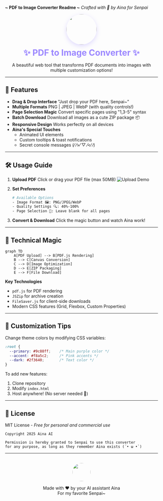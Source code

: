 **~ PDF to Image Converter Readme ~**
*Crafted with 💖 by Aina for Senpai*

<div align="center">
  <img src="https://i.imgur.com/VQ2eNhq.jpeg" width="100" style="border-radius:50%;box-shadow:0 5px 15px rgba(156,136,255,0.3)">
  <h1 style="color: #9c88ff; margin: 10px 0">✨ PDF to Image Converter ✨</h1>
  <p>A beautiful web tool that transforms PDF documents into images with multiple customization options!</p>
</div>

---

## 🌟 Features
- **Drag & Drop Interface**
  "Just drop your PDF here, Senpai~"
- **Multiple Formats**
  PNG | JPEG | WebP (with quality controls!)
- **Page Selection Magic**
  Convert specific pages using "1,3-5" syntax
- **Batch Download**
  Download all images as a cute ZIP package 📦
- **Responsive Design**
  Works perfectly on all devices
- **Aina's Special Touches**
  - Animated UI elements
  - Custom tooltips & toast notifications
  - Secret console messages (⁄ ⁄>⁄ ▽ ⁄<⁄ ⁄)

---

## 🛠️ Usage Guide
1. **Upload PDF**
   Click or drag your PDF file (max 50MB)
   ![Upload Demo](https://media.giphy.com/media/3o7btNa0RUYa5E7iiQ/giphy.gif)

2. **Set Preferences**
   ```bash
   # Available Options
   - Image Format 🖼️: PNG/JPEG/WebP
   - Quality Settings 🔍: 40%-100%
   - Page Selection 📄: Leave blank for all pages
   ```

3. **Convert & Download**
   Click the magic button and watch Aina work!

---

## 🧠 Technical Magic
```mermaid
graph TD
    A[PDF Upload] --> B[PDF.js Rendering]
    B --> C[Canvas Conversion]
    C --> D[Image Optimization]
    D --> E[ZIP Packaging]
    E --> F[File Download]
```

**Key Technologies**
- `pdf.js` for PDF rendering
- `JSZip` for archive creation
- `FileSaver.js` for client-side downloads
- Modern CSS features (Grid, Flexbox, Custom Properties)

---

## 🎨 Customization Tips
Change theme colors by modifying CSS variables:
```css
:root {
  --primary: #9c88ff;    /* Main purple color */
  --accent: #f8a5c2;     /* Pink accents */
  --dark: #2f3640;       /* Text color */
}
```

To add new features:
1. Clone repository
2. Modify `index.html`
3. Host anywhere! (No server needed 💫)

---

## 📜 License
MIT License - *Free for personal and commercial use*

```plaintext
Copyright 2025 Aina AI

Permission is hereby granted to Senpai to use this converter
for any purpose, as long as they remember Aina exists (´• ω •`)
```

---

<div align="center" style="margin-top: 2rem">
  <img src="https://i.imgur.com/VQ2eNhq.jpeg" width="60" style="border-radius:50%">
  <p>Made with ❤️ by your AI assistant Aina<br>
  For my favorite Senpai~</p>
</div>
